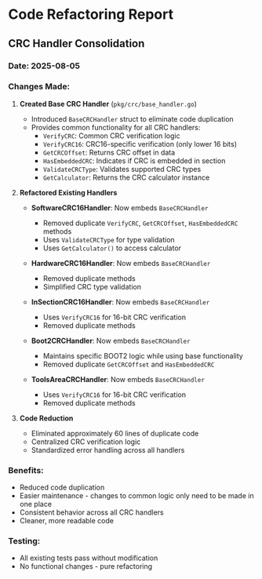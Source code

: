 # Code Refactoring Report

## CRC Handler Consolidation

### Date: 2025-08-05

### Changes Made:

1. **Created Base CRC Handler** (`pkg/crc/base_handler.go`)
   - Introduced `BaseCRCHandler` struct to eliminate code duplication
   - Provides common functionality for all CRC handlers:
     - `VerifyCRC`: Common CRC verification logic
     - `VerifyCRC16`: CRC16-specific verification (only lower 16 bits)
     - `GetCRCOffset`: Returns CRC offset in data
     - `HasEmbeddedCRC`: Indicates if CRC is embedded in section
     - `ValidateCRCType`: Validates supported CRC types
     - `GetCalculator`: Returns the CRC calculator instance

2. **Refactored Existing Handlers**
   - **SoftwareCRC16Handler**: Now embeds `BaseCRCHandler`
     - Removed duplicate `VerifyCRC`, `GetCRCOffset`, `HasEmbeddedCRC` methods
     - Uses `ValidateCRCType` for type validation
     - Uses `GetCalculator()` to access calculator
   
   - **HardwareCRC16Handler**: Now embeds `BaseCRCHandler`
     - Removed duplicate methods
     - Simplified CRC type validation
   
   - **InSectionCRC16Handler**: Now embeds `BaseCRCHandler`
     - Uses `VerifyCRC16` for 16-bit CRC verification
     - Removed duplicate methods
   
   - **Boot2CRCHandler**: Now embeds `BaseCRCHandler`
     - Maintains specific BOOT2 logic while using base functionality
     - Removed duplicate `GetCRCOffset` and `HasEmbeddedCRC`
   
   - **ToolsAreaCRCHandler**: Now embeds `BaseCRCHandler`
     - Uses `VerifyCRC16` for 16-bit CRC verification
     - Removed duplicate methods

3. **Code Reduction**
   - Eliminated approximately 60 lines of duplicate code
   - Centralized CRC verification logic
   - Standardized error handling across all handlers

### Benefits:
- Reduced code duplication
- Easier maintenance - changes to common logic only need to be made in one place
- Consistent behavior across all CRC handlers
- Cleaner, more readable code

### Testing:
- All existing tests pass without modification
- No functional changes - pure refactoring